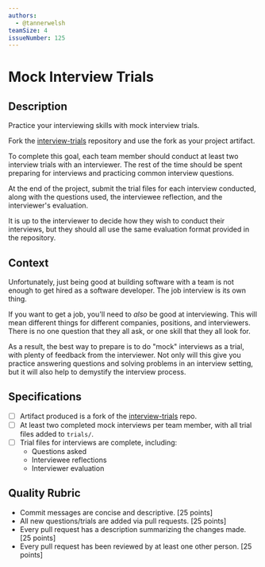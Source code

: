 ```yaml
---
authors:
  - @tannerwelsh
teamSize: 4
issueNumber: 125
---
```


# Mock Interview Trials

## Description

Practice your interviewing skills with mock interview trials.

Fork the [interview-trials][interview-trials] repository and use the fork as your project artifact.

To complete this goal, each team member should conduct at least two interview trials with an interviewer. The rest of the time should be spent preparing for interviews and practicing common interview questions.

At the end of the project, submit the trial files for each interview conducted, along with the questions used, the interviewee reflection, and the interviewer's evaluation.

It is up to the interviewer to decide how they wish to conduct their interviews, but they should all use the same evaluation format provided in the repository.

## Context

Unfortunately, just being good at building software with a team is not enough to get hired as a software developer. The job interview is its own thing.

If you want to get a job, you'll need to _also_ be good at interviewing. This will mean different things for different companies, positions, and interviewers. There is no one question that they all ask, or one skill that they all look for.

As a result, the best way to prepare is to do "mock" interviews as a trial, with plenty of feedback from the interviewer. Not only will this give you practice answering questions and solving problems in an interview setting, but it will also help to demystify the interview process.

## Specifications

- [ ] Artifact produced is a fork of the [interview-trials][interview-trials] repo.
- [ ] At least two completed mock interviews per team member, with all trial files added to `trials/`.
- [ ] Trial files for interviews are complete, including:
  - Questions asked
  - Interviewee reflections
  - Interviewer evaluation

## Quality Rubric

- Commit messages are concise and descriptive. [25 points]
- All new questions/trials are added via pull requests. [25 points]
- Every pull request has a description summarizing the changes made. [25 points]
- Every pull request has been reviewed by at least one other person. [25 points]

[interview-trials]: https://github.com/GuildCrafts/interview-trials
